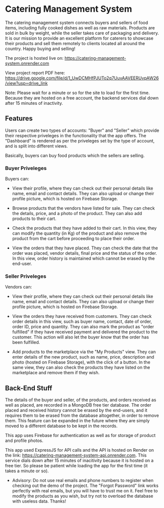 # Catering Management System

The catering management system connects buyers and sellers of food items, including fully cooked dishes as well as raw materials. Products are sold in bulk by weight, while the seller takes care of packaging and delivery. It is our mission to provide an excellent platform for caterers to showcase their products and sell them remotely to clients located all around the country. Happy buying and selling!

The project is hosted live on: https://catering-management-system.onrender.com

View project report PDF here: https://drive.google.com/file/d/1_UwDCMHfPJUTo2q7UuvAAVEERUvpAW26/view?usp=drive_link

Note: Please wait for a minute or so for the site to load for the first time. Because they are hosted on a free account, the backend services dial down after 15 minutes of inactivity.

## Features

Users can create two types of accounts: "Buyer" and "Seller" which provide their respective priveleges in the functionality that the app offers. The "Dashboard" is rendered as per the priveleges set by the type of account, and is split into different views.

Basically, buyers can buy food products which the sellers are selling.

### Buyer Priveleges

Buyers can:

- View their profile, where they can check out their personal details like name, email and contact details. They can also upload or change their profile picture, which is hosted on Firebase Storage.

- Browse products that the vendors have listed for sale. They can check the details, price, and a photo of the product. They can also add products to their cart.

- Check the products that they have added to their cart. In this view, they can modify the quantity (in Kg) of the product and also remove the product from the cart before proceeding to place their order.

- View the orders that they have placed. They can check the date that the order was placed, vendor details, final price and the status of the order. In this view, order history is maintained which cannot be erased by the end-user.

### Seller Priveleges

Vendors can:

- View their profile, where they can check out their personal details like name, email and contact details. They can also upload or change their profile picture, which is hosted on Firebase Storage.

- View the orders they have received from customers. They can check order details in this view, such as buyer name, contact, date of order, order ID, price and quantity. They can also mark the product as "order fulfilled" if they have received payment and delivered the product to the customer. This action will also let the buyer know that the order has been fulfilled.

- Add products to the marketplace via the "My Products" view. They can enter details of the new product, such as name, price, description and photo (hosted on Firebase Storage), with the click of a button. In the same view, they can also check the products they have listed on the marketplace and remove them if they wish.

## Back-End Stuff

The details of the buyer and seller, of the products, and orders received as well as placed, are recorded in a MongoDB free tier database. The order placed and received history cannot be erased by the end-users, and it requires them to be erased from the database altogether, in order to remove them. This feature can be expanded in the future where they are simply moved to a different database to be kept in the records.

This app uses Firebase for authentication as well as for storage of product and profile photos.

This app used ExpressJS for API calls and the API is hosted on Render on the link: https://catering-management-system-api.onrender.com. This service dials down after 15 minutes of inacitivity because it is hosted on a free tier. So please be patient while loading the app for the first time (it takes a minute or so).

* Advisory: Do not use real emails and phone numbers to register when checking out the demo of the project. The "Forgot Password" link works perfectly with real emails, but you will have to trust me on it. Feel free to modify the products as you wish, but try not to overload the database with useless data. Thanks!
